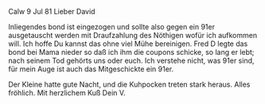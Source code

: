  Calw 9 Jul 81
Lieber David

Inliegendes bond ist eingezogen und sollte also gegen ein 91er ausgetauscht werden mit Draufzahlung des Nöthigen wofür ich aufkommen will. Ich hoffe Du kannst das ohne viel Mühe bereinigen. Fred D legte das bond bei Mama nieder so daß ich ihm die coupons schicke, so lang er lebt; nach seinem Tod gehörts uns oder euch. Ich verstehe nicht, was 91er sind, für mein Auge ist auch das Mitgeschickte ein 91er.

Der Kleine hatte gute Nacht, und die Kuhpocken treten stark heraus. Alles fröhlich. Mit herzlichem Kuß
 Dein V.

